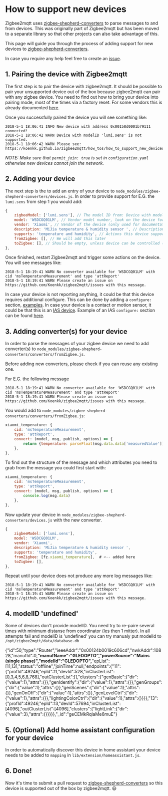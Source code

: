 # How to support new devices

Zigbee2mqtt uses [zigbee-shepherd-converters](https://github.com/Koenkk/zigbee-shepherd-converters) to parse messages to and from devices. This was originally part of Zigbee2mqtt but has been moved to a separate library so that other projects can also take advantage of this.

This page will guide you through the process of adding support for new devices to [zigbee-shepherd-converters](https://github.com/Koenkk/zigbee-shepherd-converters).

In case you require any help feel free to create an [issue](https://github.com/Koenkk/zigbee2mqtt/issues).

## 1. Pairing the device with Zigbee2mqtt
The first step is to pair the device with zigbee2mqtt. It should be possible to pair your unsupported device out of the box because zigbee2mqtt can pair with any zigbee device. You need to find out how to bring your device into pairing mode, most of the times via a factory reset. For some vendors this is already documented [here](https://koenkk.github.io/zigbee2mqtt/getting_started/pairing_devices.html).

Once you successfully paired the device you will see something like:
```
2018-5-1 18:06:41 INFO New device with address 0x00158d0001b79111 connected!
2018-5-1 18:06:42 WARN Device with modelID 'lumi.sens' is not supported.
2018-5-1 18:06:42 WARN Please see: https://koenkk.github.io/zigbee2mqtt/how_tos/how_to_support_new_devices.html
```

*NOTE: Make sure that `permit_join: true` is set in `configuration.yaml` otherwise new devices cannot join the network.*

## 2. Adding your device
The next step is the to add an entry of your device to `node_modules/zigbee-shepherd-converters/devices.js`. In order to provide support for E.G. the `lumi.sens` from step 1 you would add:
```js
{
    zigbeeModel: ['lumi.sens'], // The model ID from: Device with modelID 'lumi.sens' is not supported.
    model: 'WSDCGQ01LM', // Vendor model number, look on the device for a model number
    vendor: 'Xiaomi', // Vendor of the device (only used for documentation and startup logging)
    description: 'MiJia temperature & humidity sensor ', // Description of the device, copy from vendor site. (only used for documentation and startup logging)
    supports: 'temperature and humidity', // Actions this device supports (only used for documentation)
    fromZigbee: [], // We will add this later
    toZigbee: [], // Should be empty, unless device can be controlled (e.g. lights, switches).
},
```

Once finished, restart Zigbee2mqtt and trigger some actions on the device. You will see messages like:
```
2018-5-1 18:19:41 WARN No converter available for 'WSDCGQ01LM' with cid 'msTemperatureMeasurement' and type 'attReport'
2018-5-1 18:19:41 WARN Please create an issue on https://github.com/Koenkk/zigbee2mqtt/issues with this message.
```

In case your device is not reporting anything, it could be that this device requires additional configure. This can be done by adding a `configure:` section, [examples]([https://github.com/Koenkk/zigbee-shepherd-converters/blob/master/devices.js). In case your device is a contact or motion sensor, it could be that this is an [IAS device](https://stackoverflow.com/questions/31241211/zigbee-ias-device-enroll-and-response). Example of an IAS `configure:` section can be found [here](https://github.com/Koenkk/zigbee-shepherd-converters/blob/master/devices.js#L1495).

## 3. Adding converter(s) for your device
In order to parse the messages of your zigbee device we need to add converter(s) to `node_modules/zigbee-shepherd-converters/converters/fromZigbee.js`.

Before adding new converters, please check if you can reuse any existing one.

For E.G. the following message
```
2018-5-1 18:19:41 WARN No converter available for 'WSDCGQ01LM' with cid 'msTemperatureMeasurement' and type 'attReport'
2018-5-1 18:19:41 WARN Please create an issue on https://github.com/Koenkk/zigbee2mqtt/issues with this message.
```

You would add to `node_modules/zigbee-shepherd-converters/converters/fromZigbee.js`:
```js
xiaomi_temperature: {
    cid: 'msTemperatureMeasurement',
    type: 'attReport',
    convert: (model, msg, publish, options) => {
        return {temperature: parseFloat(msg.data.data['measuredValue']) / 100.0};
    },
},
```

To find out the structure of the message and which attributes you need to grab from the message you could first start with:
```js
xiaomi_temperature: {
    cid: 'msTemperatureMeasurement',
    type: 'attReport',
    convert: (model, msg, publish, options) => {
        console.log(msg.data)
    },
},
```

Now update your device in `node_modules/zigbee-shepherd-converters/devices.js` with the new converter.
```js
{
    zigbeeModel: ['lumi.sens'],
    model: 'WSDCGQ01LM',
    vendor: 'Xiaomi',
    description: 'MiJia temperature & humidity sensor ',
    supports: 'temperature and humidity',
    fromZigbee: [fz.xiaomi_temperature],  # <-- added here
    toZigbee: [],
},
```

Repeat until your device does not produce any more log messages like:
```
2018-5-1 18:19:41 WARN No converter available for 'WSDCGQ01LM' with cid 'msTemperatureMeasurement' and type 'attReport'
2018-5-1 18:19:41 WARN Please create an issue on https://github.com/Koenkk/zigbee2mqtt/issues with this message.
```
## 4. modelID 'undefined'
Some of devices don't provide modelID. You need try to re-paire several times with minimum distanse from coordinator (les then 1 mitter). In all attempts fail and modelID is 'undefined' you can try manualy put modelId to
`/opt/zigbee2mqtt/data/database.db`

{"id":50,"type":"Router","ieeeAddr":"0x00124b0019c606cd","nwkAddr":10828,"manufId":0,**"manufName":"GLEDOPTO","powerSource":"Mains (single phase)","modelId":"GLEDOPTO",**"epList":[11,13],"status":"offline","joinTime":null,"endpoints":{"11":{"profId":49246,"epId":11,"devId":528,"inClusterList":[0,3,4,5,6,8,768],"outClusterList":[],"clusters":{"genBasic":{"dir":{"value":1},"attrs":{}},"genIdentify":{"dir":{"value":1},"attrs":{}},"genGroups":{"dir":{"value":1},"attrs":{}},"genScenes":{"dir":{"value":1},"attrs":{}},"genOnOff":{"dir":{"value":1},"attrs":{}},"genLevelCtrl":{"dir":{"value":1},"attrs":{}},"lightingColorCtrl":{"dir":{"value":1},"attrs":{}}}},"13":{"profId":49246,"epId":13,"devId":57694,"inClusterList":[4096],"outClusterList":[4096],"clusters":{"lightLink":{"dir":{"value":3},"attrs":{}}}}},"_id":"geCEMkRqlaMe6muE"}


## 5. (Optional) Add home assistant configuration for your device
In order to automatically discover this device in home assistant your device needs to be added to `mapping` in `lib/extension/homeassistant.js`.

## 6. Done!
Now it's time to submit a pull request to [zigbee-shepherd-converters](https://github.com/Koenkk/zigbee-shepherd-converters) so this device is supported out of the box by zigbee2mqtt. :smiley:
